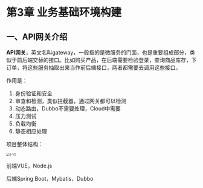 # 第3章 业务基础环境构建



## 一、API网关介绍

**API网关**，英文名叫gateway，一般指的是微服务的门面，也是重要组成部分，类似于前后端交替的接口。比如购买产品，在后端需要检验登录，查询商品库存，下订单，将这些服务抽取出来当作前后端接口，两者都需要去调用这些接口。



作用是：

1. 身份验证和安全
2. 审查和检测，类似拦截器，通过网关都可以检测
3. 动态路由，Dubbo不需要处理，Cloud中需要
4. 压力测试
5. 负载均衡
6. 静态相应处理



项目整体结构：

<img src="E:\Dubbo猫眼项目\project\guns\img\3-1(1).PNG" alt="3-1(1)" style="zoom: 50%;" />

前端VUE，Node.js

后端Spring Boot，Mybatis，Dubbo



